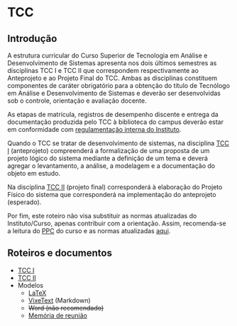 # TCC

## Introdução

A estrutura curricular do Curso Superior de Tecnologia em Análise e Desenvolvimento de Sistemas apresenta nos dois últimos semestres as disciplinas TCC I e TCC II que correspondem respectivamente ao Anteprojeto e ao Projeto Final do TCC. Ambas as disciplinas constituem componentes de caráter obrigatório para a obtenção do título de Tecnólogo em Análise e Desenvolvimento de Sistemas e deverão ser desenvolvidas sob o controle, orientação e avaliação docente.

As etapas de matrícula, registros de desempenho discente e entrega da documentação produzida pelo TCC à biblioteca do campus deverão estar em conformidade com [regulamentação interna do Instituto][Norma].

Quando o TCC se tratar de desenvolvimento de sistemas, na disciplina [TCC I] (anteprojeto) compreenderá a formalização de uma proposta de um projeto lógico do sistema mediante a definição de um tema e deverá agregar o levantamento, a análise, a modelagem e a documentação do objeto em estudo.

Na disciplina [TCC II] (projeto final) corresponderá à elaboração do Projeto Físico do sistema que corresponderá na implementação do anteprojeto (esperado).

Por fim, este roteiro não visa substituir as normas atualizadas do Instituto/Curso, apenas contribuir com a orientação. Assim, recomenda-se a leitura do [PPC] do curso e as normas atualizadas [aqui](http://www.ifs.edu.br/documentos-internos-proen/353-hotsite-proen/9074-documentos-internos-vigentes-proen).

## Roteiros e documentos

- [TCC I]
- [TCC II]
- Modelos
  - [LaTeX]
  - [VixeText] (Markdown)
  - ~~Word (não recomendado)~~
  - [Memória de reunião](./memoria-reuniao.md)

[Norma]: https://www.ifs.edu.br/images/proen/IN_062024_Regulamenta_a_elaboracao_de_Trabalho_de_Conclusao_de_Cursos___TCC_no_ambito_do_IFS.pdf
[PPC]: http://www.ifs.edu.br/images/arquivos/Proen/PPCs_-_Superiores/Aracaju/CS_41_-_Aprova_o_PPC_de_Tecnologia_em_Anlise_e_Desenvolvimento_de_Sistemas_e_au.pdf
[TCC I]: tcc1.md
[TCC II]: tcc2.md
[LaTeX]: https://github.com/CBSIIFSLagarto/template_doc_cbsi_ifs
[VixeText]: https://vixetext.com/